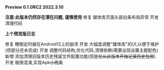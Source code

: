 **Preview 0.1.0RC2 2022.3.10**

**注意:此版本仍然存在潜在问题, 谨慎使用**
修复 媒体库页面头部白条布局异常
开发 清理代码

__上个预览版日志__

修复 睡眠定时器在Android12上的崩溃
开发 大幅度调整"媒体库"的UI,以便于维护(但部分还未完成)
开发 调整代码结构,优化代码,清理依赖(需要出现设置主题配色)
新增 添加清理旧版本历史残留文件配置功能(但是<del>仅从此版本开始记录历史包袱</del>)
开发 极限混淆,实现Apk<del>小而美</del>